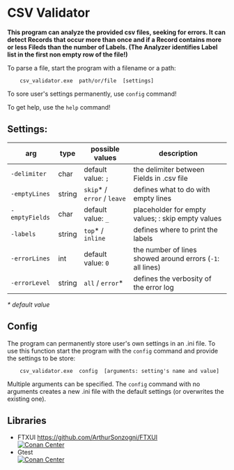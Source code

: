 # CSV Validator

**This program can analyze the provided csv files, seeking for errors. It can
detect Records that occur more than once and if a Record contains more or less
Fileds than the number of Labels. (The Analyzer identifies Label list in the
first non empty row of the file!)**

To parse a file, start the program with a filename or a path:

        csv_validator.exe  path/or/file  [settings]

To sore user's settings permanently, use `config` command!

To get help, use the `help` command!

## Settings:

| arg            | type   | possible values             | description                                                |
|----------------|--------|-----------------------------|------------------------------------------------------------|
| `-delimiter`   | char   | default value: `;`          | the delimiter between Fields in .csv file                  | 
| `-emptyLines`  | string | `skip`* / `error` / `leave` | defines what to do with empty lines                        |
| `-emptyFields` | char   | default value: `_`          | placeholder for empty values; <empty>: skip empty values   |
| `-labels`      | string | `top`* / `inline`           | defines where to print the labels                          |
| `-errorLines`  | int    | default value: `0`          | the number of lines showed around errors (`-1`: all lines) |
| `-errorLevel`  | string | `all` / `error`*            | defines the verbosity of the error log                     |

*\* default value*

## Config

The program can permanently store user's own settings in an .ini file. To use
this function start the program with the `config` command and provide the
settings to be store:

        csv_validator.exe  config  [arguments: setting's name and value]

Multiple arguments can be specified. The `config` command with no arguments
creates a new .ini file with the default settings (or overwrites the existing
one).

## Libraries

- FTXUI https://github.com/ArthurSonzogni/FTXUI</br>
  [![Conan Center](https://img.shields.io/conan/v/ftxui)](https://conan.io/center/recipes/ftxui)
- Gtest</br>
  [![Conan Center](https://img.shields.io/conan/v/gtest)](https://conan.io/center/recipes/gtest)
